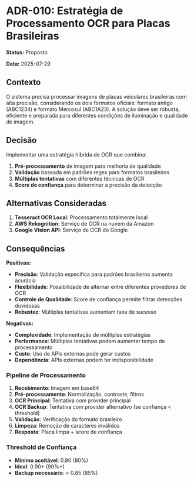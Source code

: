 # ADR-010: Estratégia de Processamento OCR para Placas Brasileiras

**Status:** Proposto

**Data:** 2025-07-29

## Contexto

O sistema precisa processar imagens de placas veiculares brasileiras com alta precisão, considerando os dois formatos oficiais: formato antigo (ABC1234) e formato Mercosul (ABC1A23). A solução deve ser robusta, eficiente e preparada para diferentes condições de iluminação e qualidade de imagem.

## Decisão

Implementar uma estratégia híbrida de OCR que combina:
1. **Pré-processamento** de imagem para melhoria de qualidade
2. **Validação** baseada em padrões regex para formatos brasileiros
3. **Múltiplas tentativas** com diferentes técnicas de OCR
4. **Score de confiança** para determinar a precisão da detecção

## Alternativas Consideradas

1. **Tesseract OCR Local**: Processamento totalmente local
2. **AWS Rekognition**: Serviço de OCR na nuvem da Amazon
3. **Google Vision API**: Serviço de OCR do Google

## Consequências

**Positivas:**
- **Precisão**: Validação específica para padrões brasileiros aumenta acurácia
- **Flexibilidade**: Possibilidade de alternar entre diferentes provedores de OCR
- **Controle de Qualidade**: Score de confiança permite filtrar detecções duvidosas
- **Robustez**: Múltiplas tentativas aumentam taxa de sucesso

**Negativas:**
- **Complexidade**: Implementação de múltiplas estratégias
- **Performance**: Múltiplas tentativas podem aumentar tempo de processamento
- **Custo**: Uso de APIs externas pode gerar custos
- **Dependência**: APIs externas podem ter indisponibilidade

### Pipeline de Processamento
1. **Recebimento**: Imagem em base64
2. **Pré-processamento**: Normalização, contraste, filtros
3. **OCR Principal**: Tentativa com provider principal
4. **OCR Backup**: Tentativa com provider alternativo (se confiança < threshold)
5. **Validação**: Verificação do formato brasileiro
6. **Limpeza**: Remoção de caracteres inválidos
7. **Resposta**: Placa limpa + score de confiança

### Threshold de Confiança
- **Mínimo aceitável**: 0.80 (80%)
- **Ideal**: 0.90+ (90%+)
- **Backup necessário**: < 0.85 (85%)